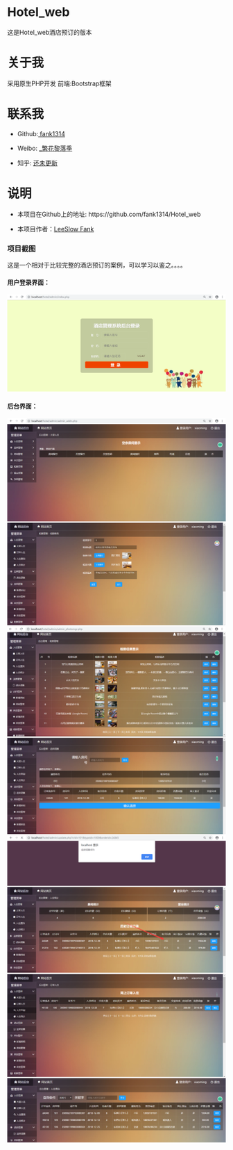 # Hotel_web
这是Hotel_web酒店预订的版本
# 关于我
采用原生PHP开发 前端:Bootstrap框架
# 联系我
<ul>
<li>
<p> Github:<a href="https://github.com/fank1314"> fank1314 </a> </p>
</li>
<li>
<p>Weibo: <a href="https://weibo.com/u/6339218501" rel="nofollow"> _繁花黎落季</a></p>
</li>
<li>
<p>知乎: <a href="#" rel="nofollow"> 还未更新</a></p>
</li>
</ul>
<h1>说明</h1>
<ul>
<li><p>本项目在Github上的地址:  https://github.com/fank1314/Hotel_web </p></li>
    <li><p>本项目作者：<a href="#">LeeSlow Fank</a></p></li>
</ul>
<h3>项目截图</h3>
    <p>这是一个相对于比较完整的酒店预订的案例，可以学习以鉴之。。。。 </p>
    <h4>用户登录界面：</h4>
    <img src="https://github.com/fank1314/Hotel_web/blob/master/login.png"   style="max-width:100%;">
     <h4>后台界面：</h4>
    <img src="https://github.com/fank1314/Hotel_web/blob/master/admin.png"   style="max-width:100%;">   
    <img src="https://github.com/fank1314/Hotel_web/blob/master/admin-photomod.png"   style="max-width:100%;">   
    <img src="https://github.com/fank1314/Hotel_web/blob/master/admin-photo.png"   style="max-width:100%;">  
    <img src="https://github.com/fank1314/Hotel_web/blob/master/checkout.png"   style="max-width:100%;"> 
   <img src="https://github.com/fank1314/Hotel_web/blob/master/checkout-finish.png"   style="max-width:100%;">    
    <img src="https://github.com/fank1314/Hotel_web/blob/master/count.png"   style="max-width:100%;">  
     <img src="https://github.com/fank1314/Hotel_web/blob/master/order.png"   style="max-width:100%;">     
    <img src="https://github.com/fank1314/Hotel_web/blob/master/order-num.png"   style="max-width:100%;">   

    
    
    
    
    
    

